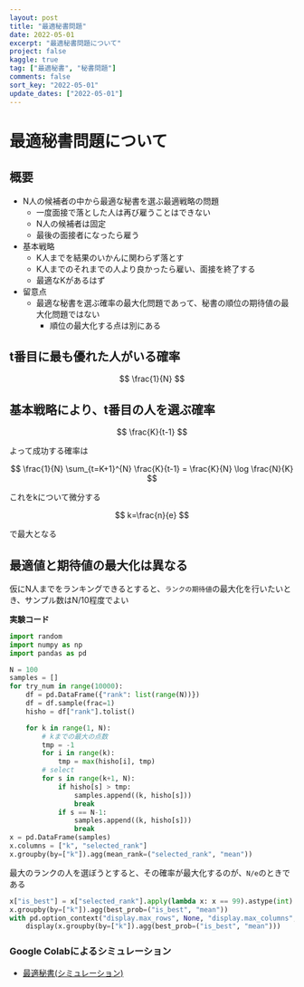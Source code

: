 ```yaml
---
layout: post
title: "最適秘書問題"
date: 2022-05-01
excerpt: "最適秘書問題について"
project: false
kaggle: true
tag: ["最適秘書", "秘書問題"]
comments: false
sort_key: "2022-05-01"
update_dates: ["2022-05-01"]
---
```


# 最適秘書問題について

## 概要
 - N人の候補者の中から最適な秘書を選ぶ最適戦略の問題
   - 一度面接で落とした人は再び雇うことはできない
   - N人の候補者は固定
   - 最後の面接者になったら雇う　
 - 基本戦略
   - K人までを結果のいかんに関わらず落とす
   - K人までのそれまでの人より良かったら雇い、面接を終了する
   - 最適なKがあるはず
 - 留意点
   - 最適な秘書を選ぶ確率の最大化問題であって、秘書の順位の期待値の最大化問題ではない
     - 順位の最大化する点は別にある

## t番目に最も優れた人がいる確率

$$
\frac{1}{N}
$$

## 基本戦略により、t番目の人を選ぶ確率

$$
\frac{K}{t-1}
$$

よって成功する確率は

$$
\frac{1}{N} \sum_{t=K+1}^{N} \frac{K}{t-1} = \frac{K}{N} \log \frac{N}{K}
$$

これをkについて微分する

$$
k=\frac{n}{e}
$$

で最大となる

## 最適値と期待値の最大化は異なる
仮にN人までをランキングできるとすると、`ランクの期待値`の最大化を行いたいとき、サンプル数はN/10程度でよい  

**実験コード**

```python
import random
import numpy as np
import pandas as pd

N = 100
samples = []
for try_num in range(10000):
    df = pd.DataFrame({"rank": list(range(N))})
    df = df.sample(frac=1)
    hisho = df["rank"].tolist()

    for k in range(1, N):
        # kまでの最大の点数
        tmp = -1
        for i in range(k):
            tmp = max(hisho[i], tmp)
        # select
        for s in range(k+1, N):
            if hisho[s] > tmp:
                samples.append((k, hisho[s]))
                break
            if s == N-1:
                samples.append((k, hisho[s]))
                break
x = pd.DataFrame(samples)
x.columns = ["k", "selected_rank"]
x.groupby(by=["k"]).agg(mean_rank=("selected_rank", "mean"))
```

最大のランクの人を選ぼうとすると、その確率が最大化するのが、`N/e`のときである

```python
x["is_best"] = x["selected_rank"].apply(lambda x: x == 99).astype(int)
x.groupby(by=["k"]).agg(best_prob=("is_best", "mean"))
with pd.option_context("display.max_rows", None, "display.max_columns", None):
    display(x.groupby(by=["k"]).agg(best_prob=("is_best", "mean")))
```


### Google Colabによるシミュレーション
 - [最適秘書(シミュレーション)](https://colab.research.google.com/drive/1wr3VxpXSS1BqN9RKw1bNS4kjEUJNkvwc?usp=sharing)
